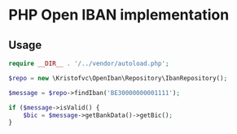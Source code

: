 # PHP Open IBAN implementation

## Usage

```php 
require __DIR__ . '/../vendor/autoload.php';

$repo = new \Kristofvc\OpenIban\Repository\IbanRepository();

$message = $repo->findIban('BE30000000001111');

if ($message->isValid() {
    $bic = $message->getBankData()->getBic();
}
```